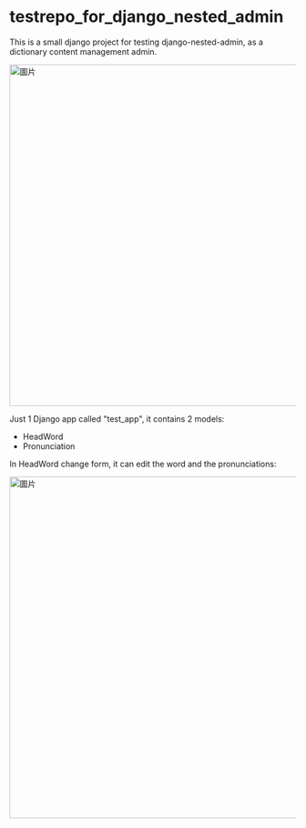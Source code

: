 # testrepo_for_django_nested_admin
This is a small django project for testing django-nested-admin, as a dictionary content management admin.

<img width="600" height="" alt="圖片" src="https://github.com/user-attachments/assets/7f54c360-17f4-466d-a5a8-81a4f3123f54" />

Just 1 Django app called "test_app", it contains 2 models:
- HeadWord
- Pronunciation

In HeadWord change form, it can edit the word and the pronunciations: 

<img width="600" height="" alt="圖片" src="https://github.com/user-attachments/assets/7abb4fcf-7c8e-468e-a3e3-f5e853e05e01" />
